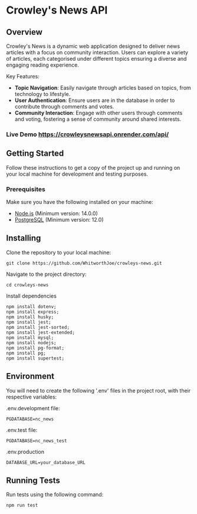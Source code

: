# Crowley's News API

## Overview

Crowley's News is a dynamic web application designed to deliver news articles with a focus on community interaction. Users can explore a variety of articles, each categorised under different topics ensuring a diverse and engaging reading experience.

Key Features:

* **Topic Navigation**: Easily navigate through articles based on topics, from technology to lifestyle.
* **User Authentication**: Ensure users are in the database in order to contribute through comments and votes.
* **Community Interaction**: Engage with other users through comments and voting, fostering a sense of community around shared interests.

### Live Demo https://crowleysnewsapi.onrender.com/api/

## Getting Started

Follow these instructions to get a copy of the project up and running on your local machine for development and testing purposes.

### Prerequisites

Make sure you have the following installed on your machine:

* [Node.js](https://nodejs.org/en) (Minimum version: 14.0.0)
* [PostgreSQL](https://www.postgresql.org/) (Minimum version: 12.0)

## Installing

Clone the repository to your local machine:

```
git clone https://github.com/WhitworthJoe/crowleys-news.git
```
Navigate to the project directory:
```
cd crowleys-news
```
Install dependencies
```
npm install dotenv;
npm install express;
npm install husky;
npm install jest;
npm install jest-sorted;
npm install jest-extended;
npm install mysql;
npm install nodejs;
npm install pg-format;
npm install pg;
npm install supertest;
```

## Environment

You will need to create the following '.env' files in the project root, with their respective variables:

.env.development file:
```
PGDATABASE=nc_news
```

.env.test file:
```
PGDATABASE=nc_news_test
```

.env.production
```
DATABASE_URL=your_database_URL
```

## Running Tests
Run tests using the following command:
```
npm run test
```